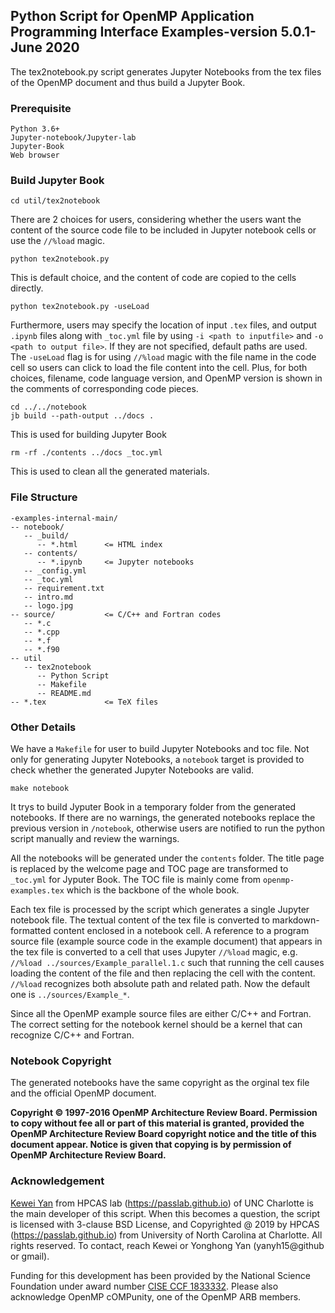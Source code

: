 ## Python Script for OpenMP Application Programming Interface Examples-version 5.0.1-June 2020
The tex2notebook.py script generates Jupyter Notebooks from the tex files of the OpenMP document and thus build a Jupyter Book. 

### Prerequisite
```
Python 3.6+
Jupyter-notebook/Jupyter-lab
Jupyter-Book
Web browser
```

### Build Jupyter Book
```
cd util/tex2notebook
```

There are 2 choices for users, considering whether the users want the content of the source code file to be included in Jupyter notebook cells or use the `//%load` magic.

```
python tex2notebook.py
```

This is default choice, and the content of code are copied to the cells directly.

```
python tex2notebook.py -useLoad
```
Furthermore, users may specify the location of input `.tex` files, and output `.ipynb` files along with `_toc.yml` file by using `-i <path to inputfile>` and `-o <path to output file>`.
If they are not specified, default paths are used.
The `-useLoad` flag is for using `//%load` magic with the file name in the code cell so users can click to load the file content into the cell. 
Plus, for both choices, filename, code language version, and OpenMP version is shown in the comments of corresponding code pieces.

```
cd ../../notebook
jb build --path-output ../docs .
```
This is used for building Jupyter Book

```
rm -rf ./contents ../docs _toc.yml
```
This is used to clean all the generated materials.

### File Structure
```
-examples-internal-main/
-- notebook/
   -- _build/
      -- *.html      <= HTML index
   -- contents/
      -- *.ipynb     <= Jupyter notebooks
   -- _config.yml
   -- _toc.yml
   -- requirement.txt
   -- intro.md
   -- logo.jpg
-- source/           <= C/C++ and Fortran codes
   -- *.c
   -- *.cpp
   -- *.f
   -- *.f90
-- util
   -- tex2notebook
      -- Python Script
      -- Makefile
      -- README.md
-- *.tex             <= TeX files 
```

### Other Details
We have a `Makefile` for user to build Jupyter Notebooks and toc file.
Not only for generating Jupyter Notebooks, a `notebook` target is provided to check whether the generated Jupyter Notebooks are valid.

```
make notebook
```
It trys to build Jyputer Book in a temporary folder from the generated notebooks.
If there are no warnings, the generated notebooks replace the previous version in `/notebook`, otherwise users are notified to run the python script manually and review the warnings.

All the notebooks will be generated under the `contents` folder. The title page is replaced by the welcome page and TOC page are transformed to `_toc.yml` for Jyputer Book. The TOC file is mainly come from `openmp-examples.tex` which is the backbone of the whole book.

Each tex file is processed by the script which generates a single Jupyter notebook file. The textual content of the tex file is converted to markdown-formatted content enclosed in a notebook cell. A reference to a program source file (example source code in the example document) that appears in the tex file is converted to a cell that uses Jupyter `//%load` magic, e.g. `//%load ../sources/Example_parallel.1.c` such that running the cell causes loading the content of the file and then replacing the cell with the content. `//%load` recognizes both absolute path and related path. Now the default one is `../sources/Example_*`.

Since all the OpenMP example source files are either C/C++ and Fortran. The correct setting for the notebook kernel
should be a kernel that can recognize C/C++ and Fortran.

### Notebook Copyright
The generated notebooks have the same copyright as the orginal tex file and the official OpenMP document. 

**Copyright © 1997-2016 OpenMP Architecture Review Board.
Permission to copy without fee all or part of this material is granted,
provided the OpenMP Architecture Review Board copyright notice and
the title of this document appear. Notice is given that copying is by
permission of OpenMP Architecture Review Board.**

### Acknowledgement
[Kewei Yan](https://github.com/ambipomyan) from HPCAS lab (https://passlab.github.io) of 
UNC Charlotte is the main developer of this script. When this becomes a question, 
the script is licensed with 3-clause BSD License, 
and Copyrighted @ 2019 by HPCAS (https://passlab.github.io) 
from University of North Carolina at Charlotte. All rights reserved. 
To contact, reach Kewei or Yonghong Yan (yanyh15@github or gmail). 

Funding for this development has been provided by the National Science Foundation 
under award number [CISE CCF 1833332](https://www.nsf.gov/awardsearch/showAward?AWD_ID=1833332). Please also
acknowledge OpenMP cOMPunity, one of the OpenMP ARB members. 
